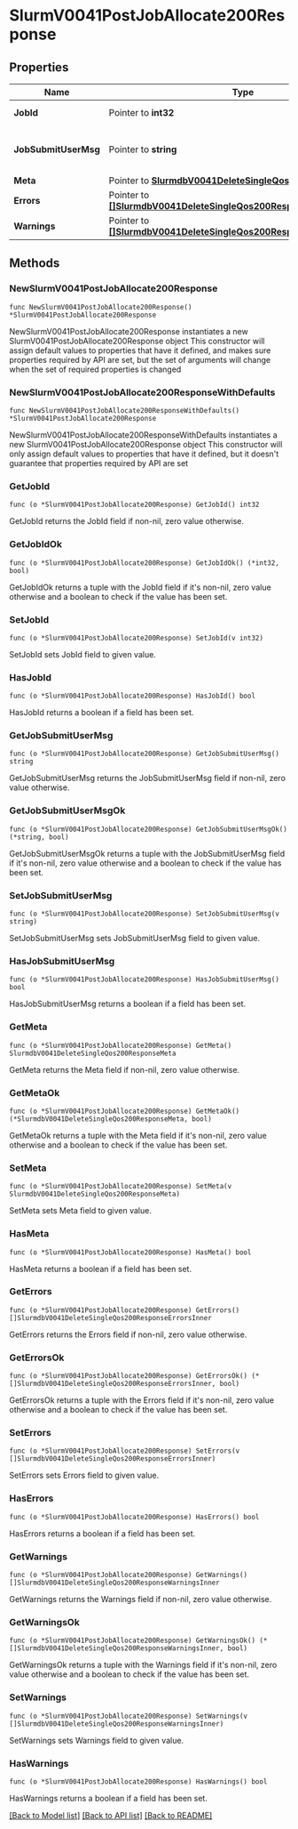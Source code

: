 # SlurmV0041PostJobAllocate200Response

## Properties

Name | Type | Description | Notes
------------ | ------------- | ------------- | -------------
**JobId** | Pointer to **int32** | Submitted Job ID | [optional] 
**JobSubmitUserMsg** | Pointer to **string** | Job submission user message | [optional] 
**Meta** | Pointer to [**SlurmdbV0041DeleteSingleQos200ResponseMeta**](SlurmdbV0041DeleteSingleQos200ResponseMeta.md) |  | [optional] 
**Errors** | Pointer to [**[]SlurmdbV0041DeleteSingleQos200ResponseErrorsInner**](SlurmdbV0041DeleteSingleQos200ResponseErrorsInner.md) | Query errors | [optional] 
**Warnings** | Pointer to [**[]SlurmdbV0041DeleteSingleQos200ResponseWarningsInner**](SlurmdbV0041DeleteSingleQos200ResponseWarningsInner.md) | Query warnings | [optional] 

## Methods

### NewSlurmV0041PostJobAllocate200Response

`func NewSlurmV0041PostJobAllocate200Response() *SlurmV0041PostJobAllocate200Response`

NewSlurmV0041PostJobAllocate200Response instantiates a new SlurmV0041PostJobAllocate200Response object
This constructor will assign default values to properties that have it defined,
and makes sure properties required by API are set, but the set of arguments
will change when the set of required properties is changed

### NewSlurmV0041PostJobAllocate200ResponseWithDefaults

`func NewSlurmV0041PostJobAllocate200ResponseWithDefaults() *SlurmV0041PostJobAllocate200Response`

NewSlurmV0041PostJobAllocate200ResponseWithDefaults instantiates a new SlurmV0041PostJobAllocate200Response object
This constructor will only assign default values to properties that have it defined,
but it doesn't guarantee that properties required by API are set

### GetJobId

`func (o *SlurmV0041PostJobAllocate200Response) GetJobId() int32`

GetJobId returns the JobId field if non-nil, zero value otherwise.

### GetJobIdOk

`func (o *SlurmV0041PostJobAllocate200Response) GetJobIdOk() (*int32, bool)`

GetJobIdOk returns a tuple with the JobId field if it's non-nil, zero value otherwise
and a boolean to check if the value has been set.

### SetJobId

`func (o *SlurmV0041PostJobAllocate200Response) SetJobId(v int32)`

SetJobId sets JobId field to given value.

### HasJobId

`func (o *SlurmV0041PostJobAllocate200Response) HasJobId() bool`

HasJobId returns a boolean if a field has been set.

### GetJobSubmitUserMsg

`func (o *SlurmV0041PostJobAllocate200Response) GetJobSubmitUserMsg() string`

GetJobSubmitUserMsg returns the JobSubmitUserMsg field if non-nil, zero value otherwise.

### GetJobSubmitUserMsgOk

`func (o *SlurmV0041PostJobAllocate200Response) GetJobSubmitUserMsgOk() (*string, bool)`

GetJobSubmitUserMsgOk returns a tuple with the JobSubmitUserMsg field if it's non-nil, zero value otherwise
and a boolean to check if the value has been set.

### SetJobSubmitUserMsg

`func (o *SlurmV0041PostJobAllocate200Response) SetJobSubmitUserMsg(v string)`

SetJobSubmitUserMsg sets JobSubmitUserMsg field to given value.

### HasJobSubmitUserMsg

`func (o *SlurmV0041PostJobAllocate200Response) HasJobSubmitUserMsg() bool`

HasJobSubmitUserMsg returns a boolean if a field has been set.

### GetMeta

`func (o *SlurmV0041PostJobAllocate200Response) GetMeta() SlurmdbV0041DeleteSingleQos200ResponseMeta`

GetMeta returns the Meta field if non-nil, zero value otherwise.

### GetMetaOk

`func (o *SlurmV0041PostJobAllocate200Response) GetMetaOk() (*SlurmdbV0041DeleteSingleQos200ResponseMeta, bool)`

GetMetaOk returns a tuple with the Meta field if it's non-nil, zero value otherwise
and a boolean to check if the value has been set.

### SetMeta

`func (o *SlurmV0041PostJobAllocate200Response) SetMeta(v SlurmdbV0041DeleteSingleQos200ResponseMeta)`

SetMeta sets Meta field to given value.

### HasMeta

`func (o *SlurmV0041PostJobAllocate200Response) HasMeta() bool`

HasMeta returns a boolean if a field has been set.

### GetErrors

`func (o *SlurmV0041PostJobAllocate200Response) GetErrors() []SlurmdbV0041DeleteSingleQos200ResponseErrorsInner`

GetErrors returns the Errors field if non-nil, zero value otherwise.

### GetErrorsOk

`func (o *SlurmV0041PostJobAllocate200Response) GetErrorsOk() (*[]SlurmdbV0041DeleteSingleQos200ResponseErrorsInner, bool)`

GetErrorsOk returns a tuple with the Errors field if it's non-nil, zero value otherwise
and a boolean to check if the value has been set.

### SetErrors

`func (o *SlurmV0041PostJobAllocate200Response) SetErrors(v []SlurmdbV0041DeleteSingleQos200ResponseErrorsInner)`

SetErrors sets Errors field to given value.

### HasErrors

`func (o *SlurmV0041PostJobAllocate200Response) HasErrors() bool`

HasErrors returns a boolean if a field has been set.

### GetWarnings

`func (o *SlurmV0041PostJobAllocate200Response) GetWarnings() []SlurmdbV0041DeleteSingleQos200ResponseWarningsInner`

GetWarnings returns the Warnings field if non-nil, zero value otherwise.

### GetWarningsOk

`func (o *SlurmV0041PostJobAllocate200Response) GetWarningsOk() (*[]SlurmdbV0041DeleteSingleQos200ResponseWarningsInner, bool)`

GetWarningsOk returns a tuple with the Warnings field if it's non-nil, zero value otherwise
and a boolean to check if the value has been set.

### SetWarnings

`func (o *SlurmV0041PostJobAllocate200Response) SetWarnings(v []SlurmdbV0041DeleteSingleQos200ResponseWarningsInner)`

SetWarnings sets Warnings field to given value.

### HasWarnings

`func (o *SlurmV0041PostJobAllocate200Response) HasWarnings() bool`

HasWarnings returns a boolean if a field has been set.


[[Back to Model list]](../README.md#documentation-for-models) [[Back to API list]](../README.md#documentation-for-api-endpoints) [[Back to README]](../README.md)


